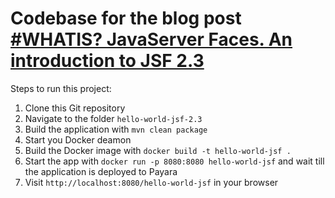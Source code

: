 # Codebase for the blog post [#WHATIS? JavaServer Faces. An introduction to JSF 2.3](https://rieckpil.de/whatis-java-server-faces-an-introduction-to-jsf-2-3/)

Steps to run this project:

1. Clone this Git repository
2. Navigate to the folder `hello-world-jsf-2.3`
3. Build the application with `mvn clean package`
4. Start you Docker deamon
5. Build the Docker image with `docker build -t hello-world-jsf .`
6. Start the app with `docker run -p 8080:8080 hello-world-jsf` and wait till the application is deployed to Payara
7. Visit `http://localhost:8080/hello-world-jsf` in your browser